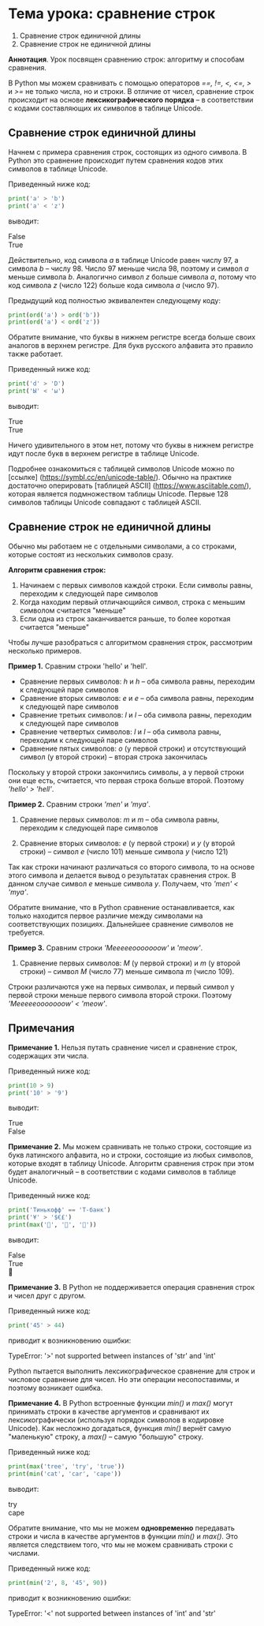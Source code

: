 # Тема урока: сравнение строк

1. Сравнение строк единичной длины
2. Сравнение строк не единичной длины

**Аннотация**. Урок посвящен сравнению строк: алгоритму и способам сравнения.

В Python мы можем сравнивать с помощью операторов _==, !=, <, <=, >_ и _>=_ не только числа, но и строки. В отличие от чисел, сравнение строк происходит на основе **лексикографического порядка** – в соответствии с кодами составляющих их символов в таблице Unicode.

## Сравнение строк единичной длины

Начнем с примера сравнения строк, состоящих из одного символа. В Python это сравнение происходит путем сравнения кодов этих символов в таблице Unicode.

Приведенный ниже код:

```python
print('a' > 'b')
print('a' < 'z')
```

выводит:

False  
 True

Действительно, код символа _a_ в таблице Unicode равен числу
97, а символа _b_ – числу 98. Число 97 меньше числа
98, поэтому и символ _a_ меньше символа _b_. Аналогично символ _z_ больше символа _a_, потому что код символа _z_ (число 122) больше кода символа _a_ (число 97).

Предыдущий код полностью эквивалентен следующему коду:

```python
print(ord('a') > ord('b'))
print(ord('a') < ord('z'))
```

Обратите внимание, что буквы в нижнем регистре всегда больше своих аналогов в верхнем регистре. Для букв русского алфавита это правило также работает.

Приведенный ниже код:

```python
print('d' > 'D')
print('Ы' < 'ы')
```

выводит:

True  
 True

Ничего удивительного в этом нет, потому что буквы в нижнем регистре идут после букв в верхнем регистре в таблице Unicode.

Подробнее ознакомиться с таблицей символов Unicode можно по [ссылке] (https://symbl.cc/en/unicode-table/). Обычно на практике достаточно оперировать [таблицей ASCII] (https://www.asciitable.com/), которая является подмножеством таблицы Unicode. Первые 128 символов таблицы Unicode совпадают с таблицей ASCII.

## Сравнение строк не единичной длины

Обычно мы работаем не с отдельными символами, а со строками, которые состоят из нескольких символов сразу.

**Алгоритм сравнения строк:**

1. Начинаем с первых символов каждой строки. Если символы равны, переходим к следующей паре символов
2. Когда находим первый отличающийся символ, строка с меньшим символом считается "меньше"
3. Если одна из строк заканчивается раньше, то более короткая считается "меньше"

Чтобы лучше разобраться с алгоритмом сравнения строк, рассмотрим несколько примеров.

**Пример 1.** Сравним строки 'hello' и 'hell'.

- Сравнение первых символов: _h_ и _h_ – оба символа равны, переходим к следующей паре символов
- Сравнение вторых символов: _e_ и _e_ – оба символа равны, переходим к следующей паре символов
- Сравнение третьих символов: _l_ и _l_ – оба символа равны, переходим к следующей паре символов
- Сравнение четвертых символов: _l_ и _l_ – оба символа равны, переходим к следующей паре символов
- Сравнение пятых символов: _o_ (у первой строки) и отсутствующий символ (у второй строки) – вторая строка закончилась

Поскольку у второй строки закончились символы, а у первой строки они еще есть, считается, что первая строка больше второй. Поэтому _'hello' > 'hell'_.

**Пример 2.** Сравним строки _'men'_ и _'mya'_.

1. Сравнение первых символов: _m_ и _m_ – оба символа равны, переходим к следующей паре символов

2. Сравнение вторых символов: _e_ (у первой строки) и _y_ (у второй строки) – символ _e_ (число 101) меньше символа _y_ (число 121)

Так как строки начинают различаться со второго символа, то на основе этого символа и делается вывод о результатах сравнения строк. В данном случае символ _e_ меньше символа _y_. Получаем, что _'men' < 'mya'_.

Обратите внимание, что в Python сравнение останавливается, как только находится первое различие между символами на соответствующих позициях. Дальнейшее сравнение символов не требуется.

**Пример 3.** Сравним строки _'Meeeeeooooooow'_ и _'meow'_.

1. Сравнение первых символов: _M_ (у первой строки) и _m_ (у второй строки) – символ _M_ (число 77) меньше символа _m_ (число 109).

Строки различаются уже на первых символах, и первый символ у первой строки меньше первого символа второй строки. Поэтому _'Meeeeeooooooow' < 'meow'_.

## Примечания

**Примечание 1.** Нельзя путать сравнение чисел и сравнение строк, содержащих эти числа.

Приведенный ниже код:

```python
print(10 > 9)
print('10' > '9')
```

выводит:

True  
 False

**Примечание 2.** Мы можем сравнивать не только строки, состоящие из букв латинского алфавита, но и строки, состоящие из любых символов, которые входят в таблицу Unicode. Алгоритм сравнения строк при этом будет аналогичный – в соответствии с кодами символов в таблице Unicode.

Приведенный ниже код:

```python
print('Тинькофф' == 'Т-банк')
print('¥' > '$€£')
print(max('🐷', '🦆', '🐔'))
```

выводит:

False  
 True  
 🦆

**Примечание 3.** В Python не поддерживается операция сравнения строк и чисел друг с другом.

Приведенный ниже код:

```python
print('45' > 44)
```

приводит к возникновению ошибки:

TypeError: '>' not supported between instances of 'str' and 'int'

Python пытается выполнить лексикографическое сравнение для строк и числовое сравнение для чисел. Но эти операции несопоставимы, и поэтому возникает ошибка.

**Примечание 4.** В Python встроенные функции _min()_ и _max()_ могут принимать строки в качестве аргументов и сравнивают их лексикографически (используя порядок символов в кодировке Unicode). Как несложно догадаться, функция _min()_ вернёт самую "маленькую" строку, а _max()_ – самую "большую" строку.

Приведенный ниже код:

```python
print(max('tree', 'try', 'true'))
print(min('cat', 'car', 'cape'))
```

выводит:

try  
 cape

Обратите внимание, что мы не можем **одновременно** передавать строки и числа в качестве аргументов в функции _min()_ и _max()_. Это является следствием того, что мы не можем сравнивать строки с числами.

Приведенный ниже код:

```python
print(min('2', 8, '45', 90))
```

приводит к возникновению ошибки:

TypeError: '<' not supported between instances of 'int' and 'str'
